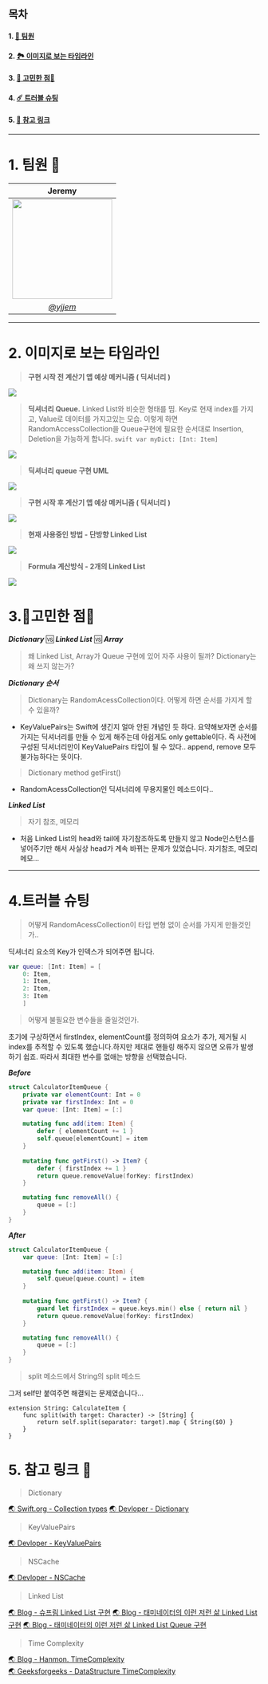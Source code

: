 ## 목차

#### 1. [👥 팀원](#1.-팀원)
#### 2. [🏞 이미지로 보는 타임라인](#2.-이미지로-보는-타임라인)
#### 3. [🗿 고민한 점🗿](#3.🗿고민한-점🗿)
#### 4. [☄️ 트러블 슈팅](#4.트러블-슈팅)
#### 5. [🔎 참고 링크](#$5.-참고-링크-🔎)
--- 
# 1. 팀원 👥

| <center> Jeremy |
| -------- |
| <a href="https://ibb.co/K6tWhrT"><img src="https://i.imgur.com/RbVTB47.jpg" border="0" width="200"></a>  |
| [<center>*@yjjem*](https://github.com/yjjem) | 
---
  
# 2. 이미지로 보는 타임라인

> **구현 시작 전 계산기 앱 예상 메커니즘 ( 딕셔너리 )**
<img src="https://i.imgur.com/2LPUbtR.jpg"/>
    
> **딕셔너리 Queue.**
    Linked List와 비슷한 형태를 띰. Key로 현재 index를 가지고, Value로 데이터를 가지고있는 모습.
    이렇게 하면 RandomAccessCollection을 Queue구현에 필요한 순서대로 Insertion, Deletion을 가능하게 합니다.
    ```swift
    var myDict: [Int: Item]
    ```
<img src="https://i.imgur.com/RzBmVLh.jpg"/>


> **딕셔너리 queue 구현 UML**
<img src="https://i.imgur.com/Yp27Lek.jpg"/>
    
> **구현 시작 후 계산기 앱 예상 메커니즘 ( 딕셔너리 )**
<img src="https://i.imgur.com/MeMPAMH.jpg"/>
    
> **현재 사용중인 방법 - 단방향 Linked List**
<img src="https://i.imgur.com/FCUrHu7.jpg"/>  

> **Formula 계산방식 - 2개의 Linked List**
<img src="https://i.imgur.com/wkpvxYC.gif"/>

# 3.🗿**고민한 점**🗿
***Dictionary*** 🆚 ***Linked List*** 🆚  ***Array***
> 왜 Linked List, Array가 Queue 구현에 있어 자주 사용이 될까? Dictionary는 왜 쓰지 않는가?

***Dictionary 순서***
> Dictionary는 RandomAcessCollection이다. 어떻게 하면 순서를 가지게 할 수 있을까?
- KeyValuePairs는 Swift에 생긴지 얼마 안된 개념인 듯 하다. 요약해보자면 순서를 가지는 딕셔너리를 만들 수 있게 해주는데 아쉽게도 only gettable이다. 즉 사전에 구성된 딕셔너리만이 KeyValuePairs 타입이 될 수 있다.. append, remove 모두 불가능하다는 뜻이다.
    
> Dictionary method getFirst()
- RandomAcessCollection인 딕셔너리에 무용지물인 메소드이다.. 

***Linked List***
> 자기 참조, 메모리

- 처음 Linked List의 head와 tail에 자기참조하도록 만들지 않고 Node인스턴스를 넣어주기만 해서 사실상 head가 계속 바뀌는 문제가 있었습니다. 자기참조, 메모리 메모...
    
*** ***  
    
# 4.**트러블 슈팅**
    
> 어떻게 RandomAcessCollection이 타입 변형 없이 순서를 가지게 만들것인가..

딕셔너리 요소의 Key가 인덱스가 되어주면 됩니다.
```swift
var queue: [Int: Item] = [
    0: Item,
    1: Item,
    2: Item,
    3: Item
    ]
```

> 어떻게 불필요한 변수들을 줄일것인가.

초기에 구상하면서 firstIndex, elementCount를 정의하여 요소가 추가, 제거될 시 index를 추적할 수 있도록 했습니다.하지만 제대로 핸들링 해주지 않으면 오류가 발생하기 쉽죠. 따라서 최대한 변수를 없애는 방향을 선택했습니다.

***Before***
```swift
struct CalculatorItemQueue {
    private var elementCount: Int = 0
    private var firstIndex: Int = 0
    var queue: [Int: Item] = [:]

    mutating func add(item: Item) {
        defer { elementCount += 1 }
        self.queue[elementCount] = item
    }
    
    mutating func getFirst() -> Item? {
        defer { firstIndex += 1 }
        return queue.removeValue(forKey: firstIndex)
    }

    mutating func removeAll() {
        queue = [:]
    }
}

```
***After***
```swift
struct CalculatorItemQueue {
    var queue: [Int: Item] = [:]

    mutating func add(item: Item) {
        self.queue[queue.count] = item
    }
    
    mutating func getFirst() -> Item? {
        guard let firstIndex = queue.keys.min() else { return nil }
        return queue.removeValue(forKey: firstIndex)
    }

    mutating func removeAll() {
        queue = [:]
    }
}
```

> split 메소드에서 String의 split 메소드

그저 self만 붙여주면 해결되는 문제였습니다...
```swift!
extension String: CalculateItem {
    func split(with target: Character) -> [String] {
        return self.split(separator: target).map { String($0) }
    }
}
```




# 5. 참고 링크 🔎 
  
> Dictionary
  
[🌏 Swift.org - Collection types](https://docs.swift.org/swift-book/LanguageGuide/CollectionTypes.html)
[🌏 Devloper - Dictionary](https://developer.apple.com/documentation/swift/dictionary)
    
> KeyValuePairs
  
[🌏 Devloper - KeyValuePairs](https://developer.apple.com/documentation/swift/keyvaluepairs)


> NSCache
  
[🌏 Devloper - NSCache](https://developer.apple.com/documentation/foundation/nscache)
    
> Linked List
  
[🌏 Blog - 슈프림 Linked List 구현](https://tngusmiso.tistory.com/20)
[🌏 Blog - 태미네이터의 이런 저런 삶 Linked List 구현](https://taeminator1.tistory.com/36)
[🌏 Blog - 태미네이터의 이런 저런 삶 Linked List Queue 구현](https://taeminator1.tistory.com/37)

    
> Time Complexity
  
[🌏 Blog - Hanmon. TimeComplexity](https://hanamon.kr/%EC%95%8C%EA%B3%A0%EB%A6%AC%EC%A6%98-time-complexity-%EC%8B%9C%EA%B0%84-%EB%B3%B5%EC%9E%A1%EB%8F%84/)      
[🌏 Geeksforgeeks - DataStructure TimeComplexity](https://www.geeksforgeeks.org/time-complexities-of-different-data-structures/) 
